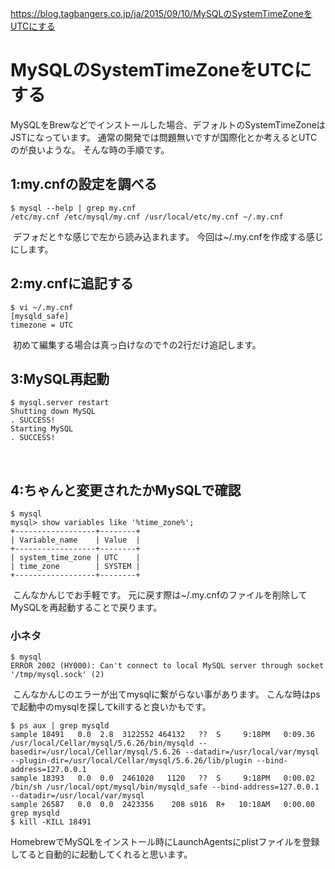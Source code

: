 https://blog.tagbangers.co.jp/ja/2015/09/10/MySQLのSystemTimeZoneをUTCにする

# MySQLのSystemTimeZoneをUTCにする

MySQLをBrewなどでインストールした場合、デフォルトのSystemTimeZoneはJSTになっています。
通常の開発では問題無いですが国際化とか考えるとUTCのが良いような。
そんな時の手順です。
​
## 1:my.cnfの設定を調べる
```
$ mysql --help | grep my.cnf
/etc/my.cnf /etc/mysql/my.cnf /usr/local/etc/my.cnf ~/.my.cnf
```
​
デフォだと↑な感じで左から読み込まれます。
今回は~/.my.cnfを作成する感じにします。
​
## 2:my.cnfに追記する
```
$ vi ~/.my.cnf
[mysqld_safe]
timezone = UTC
```
​
初めて編集する場合は真っ白けなので↑の2行だけ追記します。
​
## 3:MySQL再起動
```
$ mysql.server restart
Shutting down MySQL
. SUCCESS!
Starting MySQL
. SUCCESS!
```
​
## 4:ちゃんと変更されたかMySQLで確認
```
$ mysql
mysql> show variables like '%time_zone%';
+------------------+--------+
| Variable_name    | Value  |
+------------------+--------+
| system_time_zone | UTC    |
| time_zone        | SYSTEM |
+------------------+--------+
```
​
こんなかんじでお手軽です。
元に戻す際は~/.my.cnfのファイルを削除してMySQLを再起動することで戻ります。
​
### 小ネタ
```
$ mysql
ERROR 2002 (HY000): Can't connect to local MySQL server through socket '/tmp/mysql.sock' (2)
```
​
こんなかんじのエラーが出てmysqlに繋がらない事があります。
こんな時はpsで起動中のmysqlを探してkillすると良いかもです。
```
$ ps aux | grep mysqld
sample 18491   0.0  2.8  3122552 464132   ??  S     9:18PM   0:09.36 /usr/local/Cellar/mysql/5.6.26/bin/mysqld --basedir=/usr/local/Cellar/mysql/5.6.26 --datadir=/usr/local/var/mysql --plugin-dir=/usr/local/Cellar/mysql/5.6.26/lib/plugin --bind-address=127.0.0.1
sample 18393   0.0  0.0  2461020   1120   ??  S     9:18PM   0:00.02 /bin/sh /usr/local/opt/mysql/bin/mysqld_safe --bind-address=127.0.0.1 --datadir=/usr/local/var/mysql
sample 26587   0.0  0.0  2423356    208 s016  R+   10:18AM   0:00.00 grep mysqld
$ kill -KILL 18491
```
​
HomebrewでMySQLをインストール時にLaunchAgentsにplistファイルを登録してると自動的に起動してくれると思います。